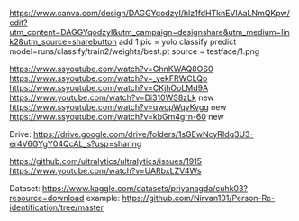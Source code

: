 https://www.canva.com/design/DAGGYqodzyI/hlz1fdHTknEVlAaLNmQKpw/edit?utm_content=DAGGYqodzyI&utm_campaign=designshare&utm_medium=link2&utm_source=sharebutton
add 1 pic = yolo classify predict model=runs/classify/train2/weights/best.pt source = testface/1.png

https://www.ssyoutube.com/watch?v=GhnKWAQ8OS0
https://www.ssyoutube.com/watch?v=_yekFRWCLQo
https://www.ssyoutube.com/watch?v=CKjhOoLMd9A
https://www.youtube.com/watch?v=Di310WS8zLk new
https://www.ssyoutube.com/watch?v=qwcpWqvKvgg new
https://www.ssyoutube.com/watch?v=kbGm4grn-60 new

Drive: https://drive.google.com/drive/folders/1sGEwNcyRIdq3U3-er4V6GYgY04QcAL_s?usp=sharing

https://github.com/ultralytics/ultralytics/issues/1915
https://www.youtube.com/watch?v=UARbxLZV4Ws

Dataset: https://www.kaggle.com/datasets/priyanagda/cuhk03?resource=download
example: https://github.com/Nirvan101/Person-Re-identification/tree/master
